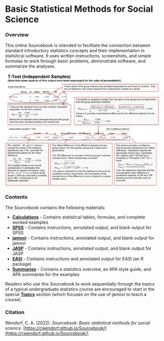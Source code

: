 <a href="https://github.com/cwendorf/Sourcebook/">
<img src="logo.png" height="60px;" align="left;" style="display: none; margin: 0px; padding: 0px;">
</a>

# Basic Statistical Methods for Social Science

### Overview

This online Sourcebook is intended to facilitate the connection between standard introductory statistics concepts and their implementation in statistical software. It uses written instructions, screenshots, and simple formulas to work through basic problems, demonstrate software, and summarize the analyses.

<p align="center"><kbd><img src="AnnotatedOutput.jpg"></kbd></p>

### Contents

The Sourcebook contains the following materials:

- [**Calculations**](./Calculations) - Contains statistical tables, formulas, and complete worked examples
- [**SPSS**](./SPSS) - Contains instructions, annotated output, and blank output for SPSS
- [**jamovi**](./jamovi) - Contains instructions, annotated output, and blank output for jamovi
- [**JASP**](./JASP) - Contains instructions, annotated output, and blank output for JASP
- [**EASI**](./EASI) - Contains instructions and annotated output for EASI (an R package)
- [**Summaries**](./Summaries) - Contains a statistics overview, an APA style guide, and APA summaries for the examples

Readers who use this Sourcebook to work sequentially through the topics of a typical undergraduate statistics course are encouraged to start in the special [**Topics**](./Topics) section (which focuses on the use of jamovi to teach a course).

### Citation

Wendorf, C. A. (2022). _Sourcebook: Basic statistical methods for social science._ [https://cwendorf.github.io/Sourcebook/](https://cwendorf.github.io/Sourcebook/)
